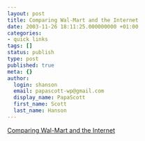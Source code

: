 ```yaml
---
layout: post
title: Comparing Wal-Mart and the Internet
date: 2003-11-26 18:11:25.000000000 +01:00
categories:
- quick links
tags: []
status: publish
type: post
published: true
meta: {}
author:
  login: shanson
  email: papascott-wp@gmail.com
  display_name: PapaScott
  first_name: Scott
  last_name: Hanson
---
```

<p><a title="Cheap. Crap. And lots of it. It's the American way." href="http://www.telepocalypse.net/archives/000145.html">Comparing Wal-Mart and the Internet</a></p>

